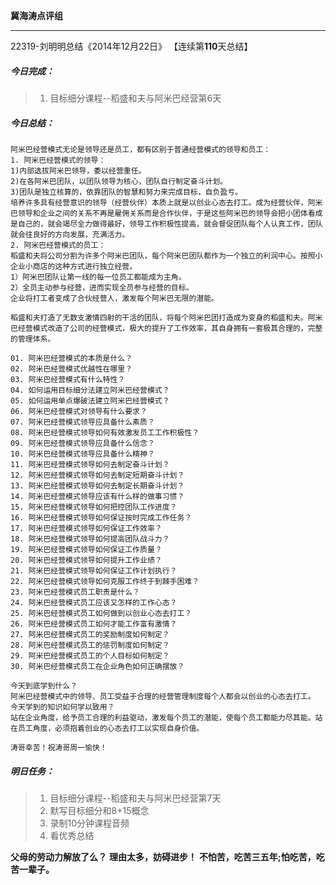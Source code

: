 **冀海涛点评组**

------

22319-刘明明总结《2014年12月22日》
【连续第**110**天总结】

##### __今日完成：__
>1. 目标细分课程--稻盛和夫与阿米巴经营第6天

##### __今日总结：__
	阿米巴经营模式无论是领导还是员工，都有区别于普通经营模式的领导和员工：
	1. 阿米巴经营模式的领导：
	1)内部选拔阿米巴领导，委以经营重任。
	2)在各阿米巴团队，以团队领导为核心，团队自行制定奋斗计划。
	3)团队是独立核算的，依靠团队的智慧和努力来完成目标，自负盈亏。
    培养许多具有经营意识的领导（经营伙伴）本质上就是以创业心态去打工。成为经营伙伴，阿米巴领导和企业之间的关系不再是雇佣关系而是合作伙伴，于是这些阿米巴的领导会把小团体看成是自己的，就会竭尽全力做得最好，领导工作积极性提高，就会督促团队每个人认真工作，团队就会往良好的方向发展，充满活力。
	2. 阿米巴经营模式的员工：
	稻盛和夫将公司分割为许多个阿米巴团队，每个阿米巴团队都作为一个独立的利润中心。按照小企业小商店的这种方式进行独立经营。
	1）阿米巴团队让第一线的每一位员工都能成为主角。
	2）全员主动参与经营，进而实现全员参与经营的目标。
	企业将打工者变成了合伙经营人，激发每个阿米巴无限的潜能。
	
	稻盛和夫打造了无数支激情四射的干活的团队，将每个阿米巴团打造成为变身的稻盛和夫。阿米巴经营模式改造了公司的经营模式，极大的提升了工作效率，其自身拥有一套极其合理的，完整的管理体系。
	
	01. 阿米巴经营模式的本质是什么？
	02. 阿米巴经营模式优越性在哪里？
	03. 阿米巴经营模式有什么特性？
	04. 如何运用目标细分法建立阿米巴经营模式？
	05. 如何运用单点爆破法建立阿米巴经营模式？
	06. 阿米巴经营模式对领导有什么要求？
	07. 阿米巴经营模式领导应具备什么素质？
	08. 阿米巴经营模式领导如何有效激发员工工作积极性？
	09. 阿米巴经营模式领导应具备什么信念？
	10. 阿米巴经营模式领导应具备什么精神？
	11. 阿米巴经营模式领导如何去制定奋斗计划？
	12. 阿米巴经营模式领导如何去制定短期奋斗计划？
	13. 阿米巴经营模式领导如何去制定长期奋斗计划？
	14. 阿米巴经营模式领导应该有什么样的做事习惯？
	15. 阿米巴经营模式领导如何把控团队工作进度？
	16. 阿米巴经营模式领导如何保证按时完成工作任务？
	17. 阿米巴经营模式领导如何保证工作效率？
	18. 阿米巴经营模式领导如何提高团队战斗力？
	19. 阿米巴经营模式领导如何保证工作质量？
	20. 阿米巴经营模式领导如何提升工作业绩？
	21. 阿米巴经营模式领导如何保证工作计划执行？
	22. 阿米巴经营模式领导如何克服工作终于到棘手困难？
	23. 阿米巴经营模式员工职责是什么？
	24. 阿米巴经营模式员工应该又怎样的工作心态？
	25. 阿米巴经营模式员工如何做到以创业心态去打工？
	26. 阿米巴经营模式员工如何才能工作富有激情？
	27. 阿米巴经营模式员工的奖励制度如何制定？
	28. 阿米巴经营模式员工的惩罚制度如何制定？
	29. 阿米巴经营模式员工的个人目标如何制定？
	30. 阿米巴经营模式员工在企业角色如何正确摆放？
	
	今天到底学到什么？
	阿米巴经营模式中的领导、员工受益于合理的经营管理制度每个人都会以创业的心态去打工。
    今天学到的知识如何学以致用？
	站在企业角度，给予员工合理的利益驱动，激发每个员工的潜能，使每个员工都能力尽其能。站在员工角度，必须抱着创业的心态去打工以实现自身价值。
	
    涛哥幸苦！祝涛哥周一愉快！
##### __明日任务：__
>1. 目标细分课程--稻盛和夫与阿米巴经营第7天
>2. 默写目标细分和8+15概念
>3. 录制10分钟课程音频
>4. 看优秀总结

**父母的劳动力解放了么？**
**理由太多，妨碍进步！**
**不怕苦，吃苦三五年;怕吃苦，吃苦一辈子。**  